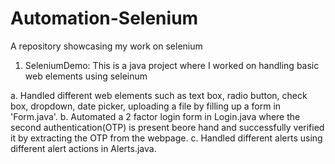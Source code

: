 
# Automation-Selenium
A repository showcasing my work on selenium

1. SeleniumDemo: This is a java project where I worked on handling basic web elements using seleinum
   
a. Handled different web elements such as text box, radio button, check box, dropdown, date picker, uploading a file by filling up a form in 'Form.java'.
b. Automated a 2 factor login form in Login.java where the second authentication(OTP) is present beore hand and successfully verified it by extracting the OTP from the webpage. 
c. Handled different alerts using different alert actions in Alerts.java.
